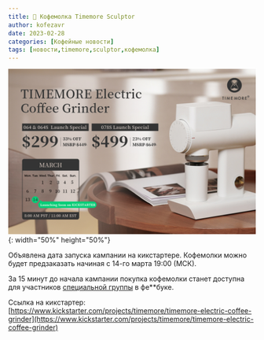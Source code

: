 ```yaml
---
title: 📰 Кофемолка Timemore Sculptor
author: kofezavr
date: 2023-02-28
categories: [Кофейные новости]
tags: [новости,timemore,sculptor,кофемолка]
--- 
```

![Кофемолка Timemore Sculptor](/assets/img/posts/23/02/sculptor.jpg){: width="50%" height="50%"}

Объявлена дата запуска кампании на кикстартере. Кофемолки можно будет предзаказать начиная с 14-го марта 19:00 (МСК).

За 15 минут до начала кампании покупка кофемолки станет доступна для участников [специальной группы](https://www.facebook.com/groups/www.timemore.sculptor) в фе**буке.

Ссылка на кикстартер: [https://www.kickstarter.com/projects/timemore/timemore-electric-coffee-grinder](https://www.kickstarter.com/projects/timemore/timemore-electric-coffee-grinder)
